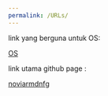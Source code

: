 ```yaml
---
permalink: /URLs/
---
```


link yang berguna untuk OS:

[OS](https://os.vlsm.org/)

link utama github page :

[noviarmdnfg](https://noviarmdnfg.github.io/os201/)
